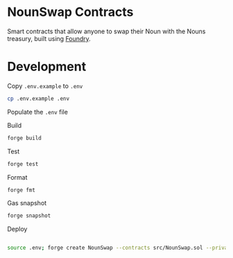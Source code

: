 # NounSwap Contracts

Smart contracts that allow anyone to swap their Noun with the Nouns treasury, built using [Foundry](https://book.getfoundry.sh/).

# Development

Copy `.env.example` to `.env`

```bash
cp .env.example .env
```

Populate the `.env` file

Build

```bash
forge build
```

Test

```bash
forge test
```

Format

```bash
forge fmt
```

Gas snapshot

```bash
forge snapshot
```

Deploy

```bash

source .env; forge create NounSwap --contracts src/NounSwap.sol --private-key $FOUNDRY_PRIVATE_KEY --rpc-url $GOERLI_RPC_URL --constructor-args 0x99265CE0983aab76F5a3789663FDD887dE66638A 0xc15008dE43D93D115BD64ED4D95817fFdBfb6DEA --etherscan-api-key $ETHERSCAN_API_KEY --verify
```
